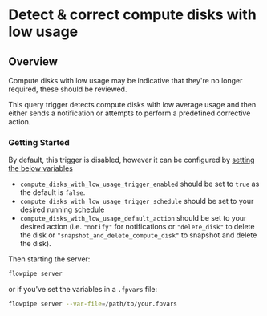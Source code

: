# Detect & correct compute disks with low usage

## Overview

Compute disks with low usage may be indicative that they're no longer required, these should be reviewed.

This query trigger detects compute disks with low average usage and then either sends a notification or attempts to perform a predefined corrective action.

### Getting Started

By default, this trigger is disabled, however it can be configured by [setting the below variables](https://flowpipe.io/docs/build/mod-variables#passing-input-variables)
- `compute_disks_with_low_usage_trigger_enabled` should be set to `true` as the default is `false`.
- `compute_disks_with_low_usage_trigger_schedule` should be set to your desired running [schedule](https://flowpipe.io/docs/flowpipe-hcl/trigger/schedule#more-examples)
- `compute_disks_with_low_usage_default_action` should be set to your desired action (i.e. `"notify"` for notifications or `"delete_disk"` to delete the disk or `"snapshot_and_delete_compute_disk"` to snapshot and delete the disk).

Then starting the server:
```sh
flowpipe server
```

or if you've set the variables in a `.fpvars` file:
```sh
flowpipe server --var-file=/path/to/your.fpvars
```